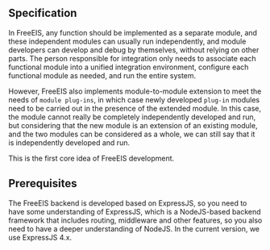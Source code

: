 ## Specification

In FreeEIS, any function should be implemented as a separate module, and these independent modules can usually run independently, and module developers can develop and debug by themselves, without relying on other parts. The person responsible for integration only needs to associate each functional module into a unified integration environment, configure each functional module as needed, and run the entire system.

However, FreeEIS also implements module-to-module extension to meet the needs of `module plug-ins`, in which case newly developed `plug-in` modules need to be carried out in the presence of the extended module. In this case, the module cannot really be completely independently developed and run, but considering that the new module is an extension of an existing module, and the two modules can be considered as a whole, we can still say that it is independently developed and run.

This is the first core idea of FreeEIS development.

## Prerequisites

The FreeEIS backend is developed based on ExpressJS, so you need to have some understanding of ExpressJS, which is a NodeJS-based backend framework that includes routing, middleware and other features, so you also need to have a deeper understanding of NodeJS. In the current version, we use ExpressJS 4.x.
